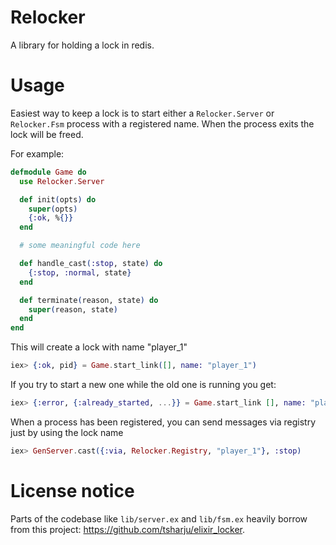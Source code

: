 Relocker
========

A library for holding a lock in redis.

Usage
=====

Easiest way to keep a lock is to start either a `Relocker.Server` or `Relocker.Fsm` process with a 
registered name. When the process exits the lock will be freed.

For example:

```elixir
defmodule Game do
  use Relocker.Server

  def init(opts) do
    super(opts)
    {:ok, %{}}
  end

  # some meaningful code here

  def handle_cast(:stop, state) do
    {:stop, :normal, state}
  end

  def terminate(reason, state) do
    super(reason, state)
  end
end
```

This will create a lock with name "player_1"
```elixir
iex> {:ok, pid} = Game.start_link([], name: "player_1")
```

If you try to start a new one while the old one is running you get: 
```elixir
iex> {:error, {:already_started, ...}} = Game.start_link [], name: "player_1"
```

When a process has been registered, you can send messages via registry just by using the lock name
```elixir
iex> GenServer.cast({:via, Relocker.Registry, "player_1"}, :stop) 
```


License notice
==============

Parts of the codebase like `lib/server.ex` and `lib/fsm.ex` heavily borrow from this
project: https://github.com/tsharju/elixir_locker.

